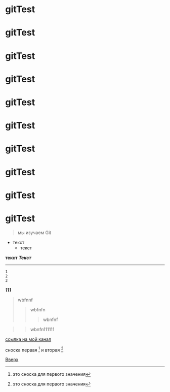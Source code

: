 <a id="111"></a>

# gitTest

# gitTest

# gitTest

# gitTest

# gitTest

# gitTest

# gitTest

# gitTest

# gitTest

# gitTest

> мы изучаем Git

- текст
  - текст

**текст**
**_Текст_**

---

```
1
2
3
```

**_111_**

> wbfnnf
>
> > wbfnfn
> >
> > > wbnfnf

> > wbnfn111111

[ссылка на мой канал](https://yandex.ru)

сноска первая [^1] и вторая [^2]
[^1]: это сноска для первого значения
[^2]: это сноска для первого значения

[Вверх](#111)
